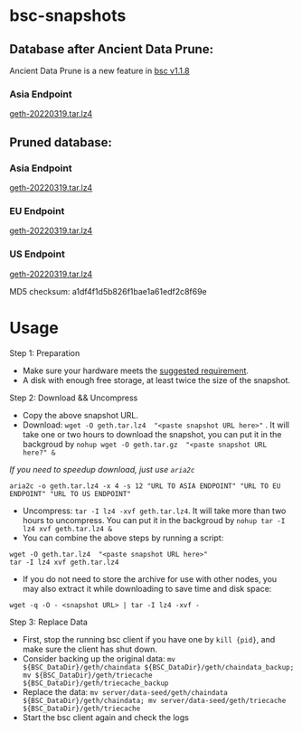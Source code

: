 
# bsc-snapshots

## Database after Ancient Data Prune:

Ancient Data Prune is a new feature in [bsc v1.1.8](https://github.com/binance-chain/bsc/releases/tag/v1.1.8)

### Asia Endpoint


[geth-20220319.tar.lz4
](https://tf-dex-prod-public-snapshot-site1.s3-accelerate.amazonaws.com/geth-20220319-prune-ancient.tar.lz4?AWSAccessKeyId=AKIAYINE6SBQPUZDDRRO&Signature=9AL6Yo72Mq44Nn2%2Bm%2F69Wa9Vpew%3D&Expires=1650359846
)


## Pruned database:


### Asia Endpoint


[geth-20220319.tar.lz4
](https://tf-dex-prod-public-snapshot-site1.s3-accelerate.amazonaws.com/geth-20220319.tar.lz4?AWSAccessKeyId=AKIAYINE6SBQPUZDDRRO&Signature=x5QTg28XJmATfpkAdJufTbLyYaQ%3D&Expires=1650359845
)

### EU Endpoint


[geth-20220319.tar.lz4
](https://tf-dex-prod-public-snapshot.s3-accelerate.amazonaws.com/geth-20220319.tar.lz4?AWSAccessKeyId=AKIAYINE6SBQPUZDDRRO&Signature=p7539RB%2BtqHvuXrI5x3uktRxRtA%3D&Expires=1650359846
)


### US Endpoint


[geth-20220319.tar.lz4
](https://tf-dex-prod-public-snapshot-site3.s3-accelerate.amazonaws.com/geth-20220319.tar.lz4?AWSAccessKeyId=AKIAYINE6SBQPUZDDRRO&Signature=qdEg07ThZyQ8RBTFxDh0FSFDTG8%3D&Expires=1650359846
)

MD5 checksum: a1df4f1d5b826f1bae1a61edf2c8f69e



# Usage 

Step 1: Preparation
- Make sure your hardware meets the [suggested requirement](https://docs.binance.org/smart-chain/developer/fullnode.html).
- A disk with enough free storage, at least twice the size of the snapshot.

Step 2: Download && Uncompress
- Copy the above snapshot URL.
- Download:  `wget -O geth.tar.lz4  "<paste snapshot URL here>"` . It will take one or two hours to download the snapshot, you can put it in the backgroud by `nohup wget -O geth.tar.gz  "<paste snapshot URL here?" &`


*If you need to speedup download, just use `aria2c`*
```
aria2c -o geth.tar.lz4 -x 4 -s 12 "URL TO ASIA ENDPOINT" "URL TO EU ENDPOINT" "URL TO US ENDPOINT"
```


- Uncompress: `tar -I lz4 -xvf geth.tar.lz4`. It will take more than two hours to uncompress. You can put it in the backgroud by `nohup tar -I lz4 xvf geth.tar.lz4 &`
- You can combine the above steps by running a script:
```
wget -O geth.tar.lz4  "<paste snapshot URL here>"
tar -I lz4 xvf geth.tar.lz4
```


- If you do not need to store the archive for use with other nodes, you may also extract it while downloading to save time and disk space:
```
wget -q -O - <snapshot URL> | tar -I lz4 -xvf -
```


Step 3: Replace Data
- First, stop the running bsc client if you have one by `kill {pid}`, and make sure the client has shut down.
- Consider backing up the original data: `mv ${BSC_DataDir}/geth/chaindata ${BSC_DataDir}/geth/chaindata_backup; mv ${BSC_DataDir}/geth/triecache ${BSC_DataDir}/geth/triecache_backup`
- Replace the data: `mv server/data-seed/geth/chaindata ${BSC_DataDir}/geth/chaindata; mv server/data-seed/geth/triecache ${BSC_DataDir}/geth/triecache`
- Start the bsc client again and check the logs

